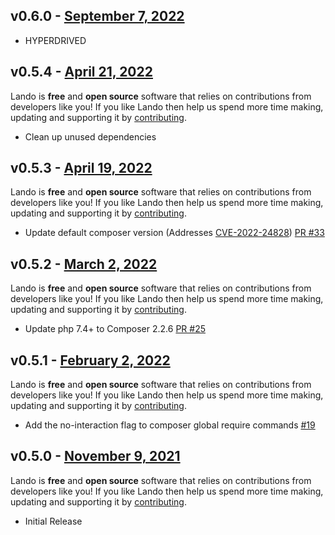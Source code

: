 ## v0.6.0 - [September 7, 2022](https://github.com/lando/php/releases/tag/v0.6.0)

* HYPERDRIVED

## v0.5.4 - [April 21, 2022](https://github.com/lando/php/releases/tag/v0.5.4)

Lando is **free** and **open source** software that relies on contributions from developers like you! If you like Lando then help us spend more time making, updating and supporting it by [contributing](https://github.com/sponsors/lando).

* Clean up unused dependencies

## v0.5.3 - [April 19, 2022](https://github.com/lando/php/releases/tag/v0.5.3)

Lando is **free** and **open source** software that relies on contributions from developers like you! If you like Lando then help us spend more time making, updating and supporting it by [contributing](https://github.com/sponsors/lando).

* Update default composer version (Addresses [CVE-2022-24828](https://blog.packagist.com/cve-2022-24828-composer-command-injection-vulnerability/)) [PR #33](https://github.com/lando/php/pull/33)

## v0.5.2 - [March 2, 2022](https://github.com/lando/php/releases/tag/v0.5.2)

Lando is **free** and **open source** software that relies on contributions from developers like you! If you like Lando then help us spend more time making, updating and supporting it by [contributing](https://github.com/sponsors/lando).

* Update php 7.4+ to Composer 2.2.6 [PR #25](https://github.com/lando/php/pull/25)

## v0.5.1 - [February 2, 2022](https://github.com/lando/php/releases/tag/v0.5.1)

Lando is **free** and **open source** software that relies on contributions from developers like you! If you like Lando then help us spend more time making, updating and supporting it by [contributing](https://github.com/sponsors/lando).

* Add the no-interaction flag to composer global require commands [#19](https://github.com/lando/php/issues/19)

## v0.5.0 - [November 9, 2021](https://github.com/lando/php/releases/tag/v0.5.0)

Lando is **free** and **open source** software that relies on contributions from developers like you! If you like Lando then help us spend more time making, updating and supporting it by [contributing](https://github.com/sponsors/lando).

* Initial Release


